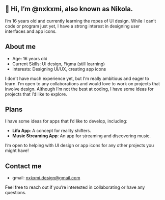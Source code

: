 ## 👋 Hi, I’m @nxkxmi, also known as Nikola. 
I’m 16 years old and currently learning the ropes of UI design. While I can’t code or program just yet, I have a strong interest in designing user interfaces and app icons. 

## About me
- Age: 16 years old
- Current Skills: UI design, Figma (still learning)
- Interests: Designing UI/UX, creating app icons

I don't have much experience yet, but I'm really ambitious and eager to learn. I’m open to any collaborations and would love to work on projects that involve design. Although I’m not the best at coding, I have some ideas for projects that I’d like to explore.

## Plans
I have some ideas for apps that I’d like to develop, including:
- **Lifa App**: A concept for reality shifters.
- **Music Streaming App**: An app for streaming and discovering music.

I’m open to helping with UI design or app icons for any other projects you might have!

## Contact me
- gmail: nxkxmi.design@gmail.com

Feel free to reach out if you’re interested in collaborating or have any questions.
